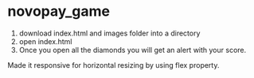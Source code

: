 # novopay_game

1. download index.html and images folder into a directory
2. open index.html
3. Once you open all the diamonds you will get an alert with your score.

Made it responsive for horizontal resizing by using flex property. 
